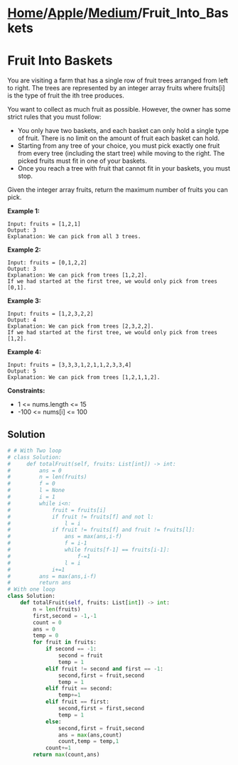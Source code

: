 # [Home](./../..)/[Apple](./..)/[Medium](./)/Fruit_Into_Baskets
<h1>Fruit Into Baskets</h1>

<p>
You are visiting a farm that has a single row of fruit trees arranged from left to right. The trees are represented by an integer array fruits where fruits[i] is the type of fruit the ith tree produces.
</p>
<p>
You want to collect as much fruit as possible. However, the owner has some strict rules that you must follow:
</p>
  
* You only have two baskets, and each basket can only hold a single type of fruit. There is no limit on the amount of fruit each basket can hold.
* Starting from any tree of your choice, you must pick exactly one fruit from every tree (including the start tree) while moving to the right. The picked fruits must fit in one of your baskets.
* Once you reach a tree with fruit that cannot fit in your baskets, you must stop.

<p>
Given the integer array fruits, return the maximum number of fruits you can pick.
</p>

<b>Example 1:</b>

    Input: fruits = [1,2,1]
    Output: 3
    Explanation: We can pick from all 3 trees.
    
<b>Example 2:</b>

    Input: fruits = [0,1,2,2]
    Output: 3
    Explanation: We can pick from trees [1,2,2].
    If we had started at the first tree, we would only pick from trees [0,1].
    
<b>Example 3:</b>

    Input: fruits = [1,2,3,2,2]
    Output: 4
    Explanation: We can pick from trees [2,3,2,2].
    If we had started at the first tree, we would only pick from trees [1,2].
    
<b>Example 4:</b>

    Input: fruits = [3,3,3,1,2,1,1,2,3,3,4]
    Output: 5
    Explanation: We can pick from trees [1,2,1,1,2].

<b>Constraints:</b>

- 1 <= nums.length <= 15
- -100 <= nums[i] <= 100

<h2>Solution</h2>

```python
# # With Two loop
# class Solution:
#     def totalFruit(self, fruits: List[int]) -> int:
#         ans = 0
#         n = len(fruits)
#         f = 0
#         l = None
#         i = 1
#         while i<n:
#             fruit = fruits[i]
#             if fruit != fruits[f] and not l:
#                 l = i
#             if fruit != fruits[f] and fruit != fruits[l]:
#                 ans = max(ans,i-f)
#                 f = i-1
#                 while fruits[f-1] == fruits[i-1]:
#                     f-=1
#                 l = i
#             i+=1
#         ans = max(ans,i-f)
#         return ans
# With one loop    
class Solution:
    def totalFruit(self, fruits: List[int]) -> int:
        n = len(fruits)
        first,second = -1,-1
        count = 0
        ans = 0
        temp = 0
        for fruit in fruits:
            if second == -1:
                second = fruit
                temp = 1
            elif fruit != second and first == -1:
                second,first = fruit,second
                temp = 1
            elif fruit == second:
                temp+=1
            elif fruit == first:
                second,first = first,second
                temp = 1
            else:
                second,first = fruit,second
                ans = max(ans,count)
                count,temp = temp,1
            count+=1
        return max(count,ans)
```
